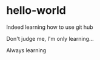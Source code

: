# hello-world
Indeed learning how to use git hub

Don't judge me, I'm only learning...

Always learning
